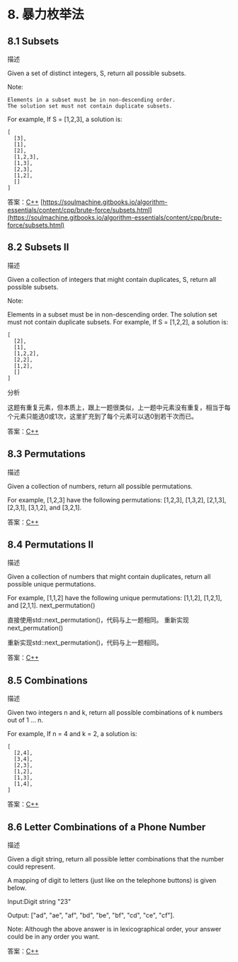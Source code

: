 # 8. 暴力枚举法
## 8.1 Subsets
描述

Given a set of distinct integers, S, return all possible subsets.

Note:

    Elements in a subset must be in non-descending order.
    The solution set must not contain duplicate subsets.

For example, If S = [1,2,3], a solution is:

``` cpp-objdump
[
  [3],
  [1],
  [2],
  [1,2,3],
  [1,3],
  [2,3],
  [1,2],
  []
]
```
答案：[C++](code/8.1.hpp) [https://soulmachine.gitbooks.io/algorithm-essentials/content/cpp/brute-force/subsets.html](https://soulmachine.gitbooks.io/algorithm-essentials/content/cpp/brute-force/subsets.html)

## 8.2 Subsets II
描述

Given a collection of integers that might contain duplicates, S, return all possible subsets.

Note:

Elements in a subset must be in non-descending order. The solution set must not contain duplicate subsets. For example, If S = [1,2,2], a solution is:

``` cpp-objdump
[
  [2],
  [1],
  [1,2,2],
  [2,2],
  [1,2],
  []
]
```

分析

这题有重复元素，但本质上，跟上一题很类似，上一题中元素没有重复，相当于每个元素只能选0或1次，这里扩充到了每个元素可以选0到若干次而已。

答案：[C++](code/8.2.hpp)

## 8.3 Permutations
描述

Given a collection of numbers, return all possible permutations.

For example, [1,2,3] have the following permutations: [1,2,3], [1,3,2], [2,1,3], [2,3,1], [3,1,2], and [3,2,1].

答案：[C++](code/8.3.hpp)

## 8.4 Permutations II
描述

Given a collection of numbers that might contain duplicates, return all possible unique permutations.

For example, [1,1,2] have the following unique permutations: [1,1,2], [1,2,1], and [2,1,1].
next_permutation()

直接使用std::next_permutation()，代码与上一题相同。
重新实现next_permutation()

重新实现std::next_permutation()，代码与上一题相同。

答案：[C++](code/8.4.hpp)

## 8.5 Combinations
描述

Given two integers n and k, return all possible combinations of k numbers out of 1 ... n.

For example, If n = 4 and k = 2, a solution is:

``` cpp-objdump
[
  [2,4],
  [3,4],
  [2,3],
  [1,2],
  [1,3],
  [1,4],
]
```

答案：[C++](code/8.5.hpp)

## 8.6 Letter Combinations of a Phone Number
描述

Given a digit string, return all possible letter combinations that the number could represent.

A mapping of digit to letters (just like on the telephone buttons) is given below.

Input:Digit string "23"

Output: ["ad", "ae", "af", "bd", "be", "bf", "cd", "ce", "cf"].

Note: Although the above answer is in lexicographical order, your answer could be in any order you want.

答案：[C++](code/8.6.hpp)
